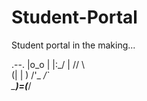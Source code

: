 # Student-Portal

Student portal in the making...


   .--.
  |o_o |
  |:_/ |
 //   \ \
(|     | )
/'\_   _/`\
\___)=(___/

